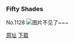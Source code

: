 ### Fifty Shades
No.1128
![图片不见了~~~](https://imgs.xkcd.com/comics/fifty_shades.png)

[原址](https://xkcd.com//1128) [下载](https://imgs.xkcd.com/comics/fifty_shades.png)

